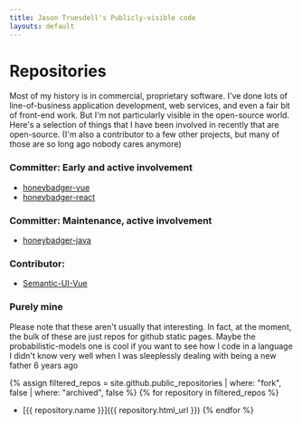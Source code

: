 ```yaml
---
title: Jason Truesdell's Publicly-visible code
layouts: default
---
```


# Repositories
Most of my history is in commercial, proprietary software.
I've done lots of line-of-business application development,
web services, and even a fair bit of front-end work.
But I'm not particularly visible in the open-source world.
Here's a selection of things that I have been involved in
recently that are open-source. (I'm also a contributor to a few
other projects, but many of those are so long ago nobody
cares anymore)
 
### Committer: Early and active involvement
* [honeybadger-vue](https://github.com/honeybadger-io/honeybadger-vue)
* [honeybadger-react](https://github.com/honeybadger-io/honeybadger-react)

### Committer: Maintenance, active involvement
* [honeybadger-java](https://github.com/honeybadger-io/honeybadger-java)

### Contributor:
* [Semantic-UI-Vue](https://github.com/Semantic-UI-Vue/Semantic-UI-Vue)

### Purely mine
Please note that these aren't usually that interesting. In
fact, at the moment, the bulk of these are just repos for github
static pages. Maybe the probabilistic-models one is cool if
you want to see how I code in a language I didn't know very well
when I was sleeplessly dealing with being a new father 6 years ago 

{% assign filtered_repos = site.github.public_repositories | where: "fork", false | where: "archived", false %}
{% for repository in filtered_repos %}
  * [{{ repository.name }}]({{ repository.html_url }})
{% endfor %}
